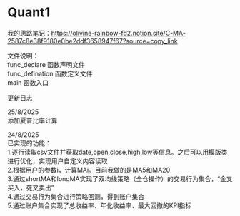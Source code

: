 # Quant1
我的思路笔记：https://olivine-rainbow-fd2.notion.site/C-MA-2587c8e38f9180e0be2ddf3658947f67?source=copy_link  

文件说明：  
func_declare 函数声明文件  
func_defination 函数定义文件  
main 函数入口  

更新日志  

  
25/8/2025  
添加夏普比率计算  

  
24/8/2025  
已实现的功能：  
1.逐行读取csv文件并获取date,open,close,high,low等信息。之后可以用模版类进行优化，实现用户自定义内容读取  
2.根据用户的参数i，计算MAi。目前我做的是MA5和MA20  
3.通过shortMA和longMA实现了双均线策略（全仓操作）的交易行为集合，“金叉买入，死叉卖出”  
4.通过交易行为集合进行策略回测，得到账户集合  
5.通过账户集合实现了总收益率、年化收益率、最大回撤的KPI指标
